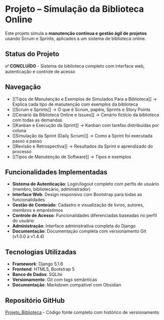 # Projeto – Simulação da Biblioteca Online

Este projeto simula a **manutenção contínua e gestão ágil de projetos** usando Scrum e Sprints, aplicados a um sistema de biblioteca online.

## Status do Projeto
**✅ CONCLUÍDO** - Sistema de biblioteca completo com interface web, autenticação e controle de acesso

## Navegação
- [[Tipos de Manutenção e Exemplos de Simulados Para a Biblioteca]] → Explica cada tipo de manutenção com exemplos da biblioteca
- [[Scrum e Sprints]] → O que é Scrum, papéis, Sprints e Story Points
- [[Cenário da Biblioteca Online e Issues]] → Cenário fictício da biblioteca com todas as demandas
- [[Kanban e Execução da Sprint]] → Kanban com tarefas distribuídas por coluna
- [[Simulação da Sprint (Daily Scrum)]] → Como a Sprint foi executada passo a passo
- [[Revisão e Retrospectiva]] → Resultados da Sprint e aprendizado do processo
- [[Tipos de Manutenção de Software]] → Tipos e exemplos

## Funcionalidades Implementadas
- **Sistema de Autenticação**: Login/logout completo com perfis de usuário (membro, bibliotecário, administrador)
- **Interface Web**: Design responsivo com Bootstrap para todas as funcionalidades
- **Gestão de Conteúdo**: Cadastro e visualização de livros, autores, membros e empréstimos
- **Controle de Acesso**: Funcionalidades diferenciadas baseadas no perfil do usuário
- **Administração**: Interface administrativa completa do Django
- **Documentação**: Documentação completa com versionamento Git (v1.0.0 a v1.4.4)

## Tecnologias Utilizadas
- **Framework**: Django 5.1.6
- **Frontend**: HTML5, Bootstrap 5
- **Banco de Dados**: SQLite
- **Versionamento**: Git com tags semânticas
- **Documentação**: Markdown compatível com Obsidian

## Repositório GitHub
[Projeto_Biblioteca](https://github.com/DanxzSleepy/Projeto_Biblioteca) - Código fonte completo com histórico de versionamento